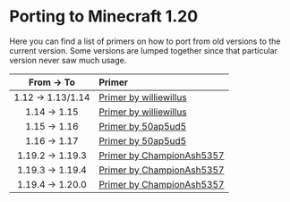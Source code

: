 Porting to Minecraft 1.20
=========================

Here you can find a list of primers on how to port from old versions to the current version. Some versions are lumped together since that particular version never saw much usage.

|    From -> To     |               Primer                    |
|:-----------------:|:----------------------------------------|
| 1.12 -> 1.13/1.14 | [Primer by williewillus][112to114]      |
| 1.14 -> 1.15      | [Primer by williewillus][114to115]      |
| 1.15 -> 1.16      | [Primer by 50ap5ud5][115to116]          |
| 1.16 -> 1.17      | [Primer by 50ap5ud5][116to117]          |
| 1.19.2 -> 1.19.3  | [Primer by ChampionAsh5357][1192to1193] |
| 1.19.3 -> 1.19.4  | [Primer by ChampionAsh5357][1193to1194] |
| 1.19.4 -> 1.20.0  | [Primer by ChampionAsh5357][1194to120] |

[112to114]: https://gist.github.com/williewillus/353c872bcf1a6ace9921189f6100d09a
[114to115]: https://gist.github.com/williewillus/30d7e3f775fe93c503bddf054ef3f93e
[115to116]: https://gist.github.com/50ap5ud5/f4e70f0e8faeddcfde6b4b1df70f83b8
[116to117]: https://gist.github.com/50ap5ud5/beebcf056cbdd3c922cc8993689428f4
[1192to1193]: https://gist.github.com/ChampionAsh5357/c21724bafbc630da2ed8899fe0c1d226
[1193to1194]: https://gist.github.com/ChampionAsh5357/163a75e87599d19ee6b4b879821953e8
[1194to120]: https://gist.github.com/ChampionAsh5357/cf818acc53ffea6f4387fe28c2977d56
